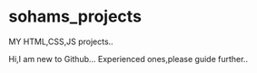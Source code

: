 # sohams_projects
MY HTML,CSS,JS projects..



Hi,I am new to Github...
Experienced ones,please guide further..
